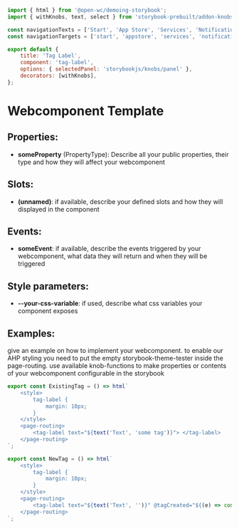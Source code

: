 ```js script
import { html } from '@open-wc/demoing-storybook';
import { withKnobs, text, select } from 'storybook-prebuilt/addon-knobs';

const navigationTexts = ['Start', 'App Store', 'Services', 'Notifications', 'Help'];
const navigationTargets = ['start', 'appstore', 'services', 'notifications', 'help'];

export default {
    title: 'Tag Label',
    component: 'tag-label',
    options: { selectedPanel: 'storybookjs/knobs/panel' },
    decorators: [withKnobs],
};
```

# Webcomponent Template

## Properties:

-   **someProperty** (PropertyType): Describe all your public properties, their type and how they will affect your webcomponent

## Slots:

-   **(unnamed)**: if available, describe your defined slots and how they will displayed in the component

## Events:

-   **someEvent**: if available, describe the events triggered by your webcomponent, what data they will return and when they will be triggered

## Style parameters:

-   **--your-css-variable**: if used, describe what css variables your component exposes

## Examples:

give an example on how to implement your webcomponent. to enable our AHP styling you need to put the empty storybook-theme-tester inside the page-routing.
use available knob-functions to make properties or contents of your webcomponent configurable in the storybook

```js preview-story
export const ExistingTag = () => html`
    <style>
        tag-label {
            margin: 10px;
        }
    </style>
    <page-routing>
        <tag-label text="${text('Text', 'some tag')}"> </tag-label>
    </page-routing>
`;
```

```js preview-story
export const NewTag = () => html`
    <style>
        tag-label {
            margin: 10px;
        }
    </style>
    <page-routing>
        <tag-label text="${text('Text', '')}" @tagCreated="${(e) => console.log(e.detail)}"> </tag-label>
    </page-routing>
`;
```
